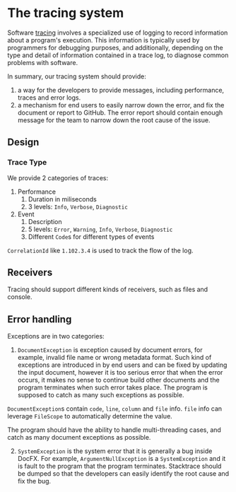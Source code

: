 # The tracing system
Software [tracing](https://en.wikipedia.org/wiki/Tracing_(software)) involves a specialized use of logging to record information about a program's execution. This information is typically used by programmers for debugging purposes, and additionally, depending on the type and detail of information contained in a trace log, to diagnose common problems with software. 

In summary, our tracing system should provide:
1. a way for the developers to provide messages, including performance, traces and error logs. 
2. a mechanism for end users to easily narrow down the error, and fix the document or report to GitHub. The error report should contain enough message for the team to narrow down the root cause of the issue.

## Design
### Trace Type
We provide 2 categories of traces:
1. Performance
    1. Duration in miliseconds
    2. 3 levels: `Info`, `Verbose`, `Diagnostic`
2. Event
    1. Description
    2. 5 levels: `Error`, `Warning`, `Info`, `Verbose`, `Diagnostic`
    3. Different `Code`s for different types of events

`CorrelationId` like `1.102.3.4` is used to track the flow of the log.

## Receivers
Tracing should support different kinds of receivers, such as files and console.

## Error handling
Exceptions are in two categories:
1. `DocumentException` is exception caused by document errors, for example, invalid file name or wrong metadata format. Such kind of exceptions are introduced in by end users and can be fixed by updating the input document, however it is too serious error that when the error occurs, it makes no sense to continue build other documents and the program terminates when such error takes place. The program is supposed to catch as many such exceptions as possible.

`DocumentException`s contain `code`, `line`, `column` and `file` info. `file` info can leverage `FileScope` to automatically determine the value.

The program should have the ability to handle multi-threading cases, and catch as many document exceptions as possible.

2. `SystemException` is the system error that it is generally a bug inside DocFX. For example, `ArgumentNullException` is a `SystemException` and it is fault to the program that the program terminates. Stacktrace should be dumped so that the developers can easily identify the root cause and fix the bug.